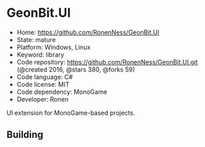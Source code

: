 # GeonBit.UI

- Home: https://github.com/RonenNess/GeonBit.UI
- State: mature
- Platform: Windows, Linux
- Keyword: library
- Code repository: https://github.com/RonenNess/GeonBit.UI.git (@created 2016, @stars 380, @forks 59)
- Code language: C#
- Code license: MIT
- Code dependency: MonoGame
- Developer: Ronen

UI extension for MonoGame-based projects.

## Building
